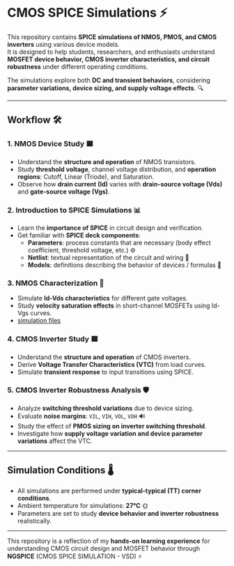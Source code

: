 # CMOS SPICE Simulations ⚡

This repository contains **SPICE simulations of NMOS, PMOS, and CMOS inverters** using various device models.  
It is designed to help students, researchers, and enthusiasts understand **MOSFET device behavior, CMOS inverter characteristics, and circuit robustness** under different operating conditions.  

The simulations explore both **DC and transient behaviors**, considering **parameter variations, device sizing, and supply voltage effects**. 🔍

---

## Workflow 🛠️

### 1. NMOS Device Study 🟦
- Understand the **structure and operation** of NMOS transistors.
- Study **threshold voltage**, channel voltage distribution, and **operation regions**: Cutoff, Linear (Triode), and Saturation.
- Observe how **drain current (Id)** varies with **drain-source voltage (Vds)** and **gate-source voltage (Vgs)**.

### 2. Introduction to SPICE Simulations 📊
- Learn the **importance of SPICE** in circuit design and verification.
- Get familiar with **SPICE deck components**:
  - **Parameters**: process constants that are necessary (body effect coefficient, threshold voltage, etc.) ⚙️
  - **Netlist**: textual representation of the circuit and wiring 📝
  - **Models**: definitions describing the behavior of devices / formulas 📐

### 3. NMOS Characterization 🔬
- Simulate **Id-Vds characteristics** for different gate voltages.
- Study **velocity saturation effects** in short-channel MOSFETs using Id-Vgs curves.
- [simulation files](https://github.com/Indiran-525/CMOS_SPICE/tree/main/DAY1)

### 4. CMOS Inverter Study 🟩
- Understand the **structure and operation** of CMOS inverters.
- Derive **Voltage Transfer Characteristics (VTC)** from load curves.
- Simulate **transient response** to input transitions using SPICE.

### 5. CMOS Inverter Robustness Analysis 🛡️
- Analyze **switching threshold variations** due to device sizing.
- Evaluate **noise margins**: `VIL`, `VIH`, `VOL`, `VOH` 🔊
- Study the effect of **PMOS sizing on inverter switching threshold**.
- Investigate how **supply voltage variation and device parameter variations** affect the VTC.

---

## Simulation Conditions 🌡️

- All simulations are performed under **typical-typical (TT) corner conditions**.
- Ambient temperature for simulations: **27°C** 🌞
- Parameters are set to study **device behavior and inverter robustness** realistically.

---

This repository is a reflection of my **hands-on learning experience** for understanding CMOS circuit design and MOSFET behavior through **NGSPICE** (CMOS SPICE SIMULATION - VSD) ⚡
